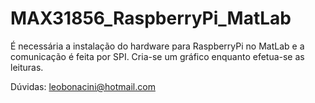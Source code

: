 # MAX31856_RaspberryPi_MatLab
É necessária a instalação do hardware para RaspberryPi no MatLab e a
comunicação é feita por SPI. Cria-se um gráfico enquanto efetua-se
as leituras.

Dúvidas: leobonacini@hotmail.com

